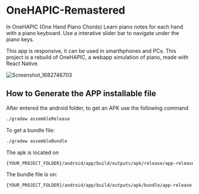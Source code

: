 # OneHAPIC-Remastered

In OneHAPIC (One Hand Piano Chords) Learn piano notes for each hand with a piano keyboard. Use a interative slider bar to navigate under the piano keys.

This app is responsive, it can be used in smarthphones and PCs.
This project is a rebuild of OneHAPIC, a webapp simulation of piano, made with React Native.

![Screenshot_1682746703](https://user-images.githubusercontent.com/29804266/235344409-f0029c43-248f-47d6-9ffd-453e4d481c92.png)

## How to Generate the APP installable file
After entered the android folder, to get an APK use the following command
```bash
./gradew assembleRelease
```
To get a bundle file:
```bash
./gradew assembleBundle
```

The apk is located on 
```bash
{YOUR_PROJECT_FOLDER}/android/app/build/outputs/apk/release/app-release.apk
```

The bundle file is on:
```bash
{YOUR_PROJECT_FOLDER}/android/app/build/outputs/apk/bundle/app-release.aab
```
